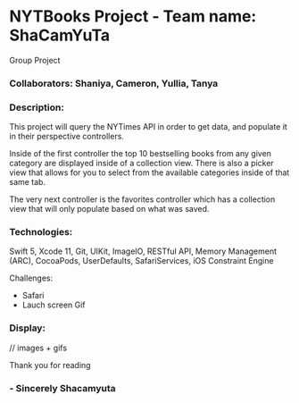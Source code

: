 # NYTBooks Project - Team name: ShaCamYuTa 
Group Project

### Collaborators: Shaniya, Cameron, Yullia, Tanya 

### Description:
  This project will query the NYTimes API in order to get data, and populate it in their perspective controllers.

Inside of the first controller the top 10 bestselling books from any given category are displayed inside of a collection view. There is also a picker view that allows for you to select from the available categories inside of that same tab.

The very next controller is the favorites controller which has a collection view that will only populate based on what was saved. 

### Technologies:
Swift 5, Xcode 11, Git, UIKit, ImageIO, RESTful API, Memory Management (ARC), CocoaPods, UserDefaults, SafariServices, iOS Constraint Engine

Challenges:
* Safari
* Lauch screen Gif


### Display: 
// images + gifs 


Thank you for reading



  ### - Sincerely Shacamyuta 
